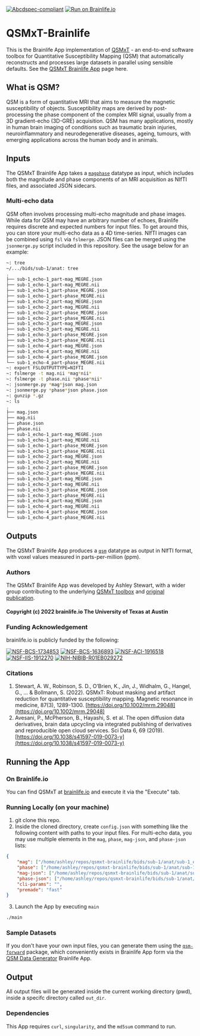 [![Abcdspec-compliant](https://img.shields.io/badge/ABCD_Spec-v1.1-green.svg)](https://github.com/brain-life/abcd-spec)
[![Run on Brainlife.io](https://img.shields.io/badge/Brainlife-bl.app.444-blue.svg)](https://doi.org/10.25663/bl.app.444)

# QSMxT-Brainlife

This is the Brainlife App implementation of [QSMxT](https://qsmxt.github.io/) - an end-to-end software toolbox for Quantitative Susceptibility Mapping (QSM) that automatically reconstructs and processes large datasets in parallel using sensible defaults. See the [QSMxT Brainlife App](https://brainlife.io/app/64805d03b10869ed4e857e2e) page here.

## What is QSM?  

QSM is a form of quantitative MRI that aims to measure the magnetic susceptibility of objects. Susceptibility maps are derived by post-processing the phase component of the complex MRI signal, usually from a 3D gradient-echo (3D-GRE) acquisition. QSM has many applications, mostly in human brain imaging of conditions such as traumatic brain injuries, neuroinflammatory and neurodegenerative diseases, ageing, tumours, with emerging applications across the human body and in animals.

## Inputs

The QSMxT Brainlife App takes a [`magphase`](https://brainlife.io/datatype/64792b1c79d13f6418e4fb75) datatype as input, which includes both the magnitude and phase components of an MRI acquisition as NIfTI files, and associated JSON sidecars.

### Multi-echo data

QSM often involves processing multi-echo magnitude and phase images. While data for QSM may have an arbitrary number of echoes, Brainlife requires discrete and expected numbers for input files. To get around this, you can store your multi-echo data as a 4D time-series. NIfTI images can be combined using `fsl` via `fslmerge`. JSON files can be merged using the `jsonmerge.py` script included in this repository. See the usage below for an example:

```bash
~: tree
~/.../bids/sub-1/anat: tree
.
├── sub-1_echo-1_part-mag_MEGRE.json
├── sub-1_echo-1_part-mag_MEGRE.nii
├── sub-1_echo-1_part-phase_MEGRE.json
├── sub-1_echo-1_part-phase_MEGRE.nii
├── sub-1_echo-2_part-mag_MEGRE.json
├── sub-1_echo-2_part-mag_MEGRE.nii
├── sub-1_echo-2_part-phase_MEGRE.json
├── sub-1_echo-2_part-phase_MEGRE.nii
├── sub-1_echo-3_part-mag_MEGRE.json
├── sub-1_echo-3_part-mag_MEGRE.nii
├── sub-1_echo-3_part-phase_MEGRE.json
├── sub-1_echo-3_part-phase_MEGRE.nii
├── sub-1_echo-4_part-mag_MEGRE.json
├── sub-1_echo-4_part-mag_MEGRE.nii
├── sub-1_echo-4_part-phase_MEGRE.json
└── sub-1_echo-4_part-phase_MEGRE.nii
~: export FSLOUTPUTTYPE=NIFTI
~: fslmerge -t mag.nii *mag*nii*
~: fslmerge -t phase.nii *phase*nii*
~: jsonmerge.py *mag*json mag.json
~: jsonmerge.py *phase*json phase.json
~: gunzip *.gz
~: ls
.
├── mag.json
├── mag.nii
├── phase.json
├── phase.nii
├── sub-1_echo-1_part-mag_MEGRE.json
├── sub-1_echo-1_part-mag_MEGRE.nii
├── sub-1_echo-1_part-phase_MEGRE.json
├── sub-1_echo-1_part-phase_MEGRE.nii
├── sub-1_echo-2_part-mag_MEGRE.json
├── sub-1_echo-2_part-mag_MEGRE.nii
├── sub-1_echo-2_part-phase_MEGRE.json
├── sub-1_echo-2_part-phase_MEGRE.nii
├── sub-1_echo-3_part-mag_MEGRE.json
├── sub-1_echo-3_part-mag_MEGRE.nii
├── sub-1_echo-3_part-phase_MEGRE.json
├── sub-1_echo-3_part-phase_MEGRE.nii
├── sub-1_echo-4_part-mag_MEGRE.json
├── sub-1_echo-4_part-mag_MEGRE.nii
├── sub-1_echo-4_part-phase_MEGRE.json
└── sub-1_echo-4_part-phase_MEGRE.nii
```

## Outputs

The QSMxT Brainlife App produces a [`qsm`](https://brainlife.io/datatype/62b03ee2ab3e66978064ed79) datatype as output in NIfTI format, with voxel values measured in parts-per-million (ppm). 

### Authors
The QSMxT Brainlife App was developed by Ashley Stewart, with a wider group contributing to the underlying [QSMxT toolbox](https://github.com/QSMxT/QSMxT/graphs/contributors) and [original publication](https://doi.org/10.1002/mrm.29048).

#### Copyright (c) 2022 brainlife.io The University of Texas at Austin

### Funding Acknowledgement
brainlife.io is publicly funded by the following:

[![NSF-BCS-1734853](https://img.shields.io/badge/NSF_BCS-1734853-blue.svg)](https://nsf.gov/awardsearch/showAward?AWD_ID=1734853)
[![NSF-BCS-1636893](https://img.shields.io/badge/NSF_BCS-1636893-blue.svg)](https://nsf.gov/awardsearch/showAward?AWD_ID=1636893)
[![NSF-ACI-1916518](https://img.shields.io/badge/NSF_ACI-1916518-blue.svg)](https://nsf.gov/awardsearch/showAward?AWD_ID=1916518)
[![NSF-IIS-1912270](https://img.shields.io/badge/NSF_IIS-1912270-blue.svg)](https://nsf.gov/awardsearch/showAward?AWD_ID=1912270)
[![NIH-NIBIB-R01EB029272](https://img.shields.io/badge/NIH_NIBIB-R01EB029272-green.svg)](https://grantome.com/grant/NIH/R01-EB029272-01)

### Citations
1. Stewart, A. W., Robinson, S. D., O’Brien, K., Jin, J., Widhalm, G., Hangel, G., ... & Bollmann, S. (2022). QSMxT: Robust masking and artifact reduction for quantitative susceptibility mapping. Magnetic resonance in medicine, 87(3), 1289-1300. [https://doi.org/10.1002/mrm.29048](https://doi.org/10.1002/mrm.29048)
2. Avesani, P., McPherson, B., Hayashi, S. et al. The open diffusion data derivatives, brain data upcycling via integrated publishing of derivatives and reproducible open cloud services. Sci Data 6, 69 (2019). [https://doi.org/10.1038/s41597-019-0073-y](https://doi.org/10.1038/s41597-019-0073-y)


## Running the App 

### On Brainlife.io

You can find QSMxT at [brainlife.io](https://brainlife.io/) and execute it via the "Execute" tab.

### Running Locally (on your machine)

1. git clone this repo.
2. Inside the cloned directory, create `config.json` with something like the following content with paths to your input files. For multi-echo data, you may use multiple elements in the `mag`, `phase`, `mag-json`, and `phase-json` lists:

```json
{
    "mag": ["/home/ashley/repos/qsmxt-brainlife/bids/sub-1/anat/sub-1_echo-1_part-mag_MEGRE.nii"],
    "phase": ["/home/ashley/repos/qsmxt-brainlife/bids/sub-1/anat/sub-1_echo-1_part-phase_MEGRE.nii"],
    "mag-json": ["/home/ashley/repos/qsmxt-brainlife/bids/sub-1/anat/sub-1_echo-1_part-mag_MEGRE.json"],
    "phase-json": ["/home/ashley/repos/qsmxt-brainlife/bids/sub-1/anat/sub-1_echo-1_part-phase_MEGRE.json"],
    "cli-params": "",
    "premade": "fast"
}
```

3. Launch the App by executing `main`

```bash
./main
```

### Sample Datasets

If you don't have your own input files, you can generate them using the [`qsm-forward`](https://github.com/astewartau/qsm-forward) package, which conveniently exists in Brainlife App form via the [QSM Data Generator](https://github.com/astewartau/qsm-forward-brainlife) Brainlife App. 

## Output

All output files will be generated inside the current working directory (pwd), inside a specifc directory called `out_dir`.

### Dependencies

This App requires `curl`, `singularity`, and the `md5sum` command to run.

